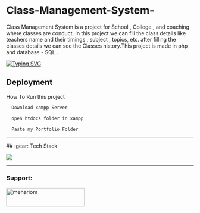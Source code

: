 # Class-Management-System-
Class Management System is a project for School , College , and coaching where classes are conduct. In this project we can fill the class details like teachers name and their timings , subject , topics, etc. after filling the classes details we can see the Classes history.This project is made in php and database - SQL . 


[![Typing SVG](https://readme-typing-svg.demolab.com?font=Fira+Code&size=30&pause=1000&random=false&width=435&lines=Awesome+Portfolio)](https://git.io/typing-svg)
## Deployment

How To Run this project 

```bash
  Download xampp Server
```
```bash
  open htdocs folder in xampp
```
```bash
  Paste my Portfolio Folder
```
<hr>
## :gear: Tech Stack
<p align="left">
  <a href="https://skillicons.dev">
    <img src="https://skillicons.dev/icons?i=php,sql,html,css" />
  </a>
</p>
<hr>





<h3 align="left">Support:</h3>
<p><a href="https://www.buymeacoffee.com/https://www.buymeacoffee.com/MeHariom"> <img align="left" src="https://cdn.buymeacoffee.com/buttons/v2/default-yellow.png" height="50" width="210" alt="mehariom" /></a></p><br><br>


